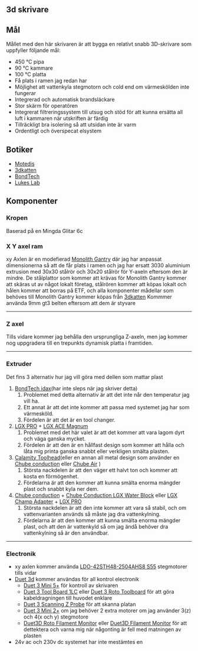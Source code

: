 ## 3d skrivare

## Mål

Mållet med den här skrivaren är att bygga en relativt snabb 3D-skrivare som uppfyller följande mål:

- 450 °C pipa
- 90 °C kammare
- 100 °C platta
- Få plats i ramen jag redan har
- Möjlighet att vattenkyla stegmotorn och cold end om värmeskölden inte fungerar
- Integrerad och automatisk brandsläckare
- Stor skärm för operatören
- Integrerat filtreringssystem till utsug och stöd för att kunna ersätta all luft i kammaren när utskriften är färdig
- Tillräckligt bra isolering så att utsidan inte är varm
- Ordentligt och överspecat elsystem

## Botiker

- [Motedis](https://www.motedis.se/se)
- [3dkatten](https://www.3dkatten.se/ "https://www.3dkatten.se")
- [BondTech](https://www.bondtech.se/)
- [Lukes Lab](https://www.lukeslabonline.com/)


## Komponenter

### Kropen

Baserad på en Mingda Glitar 6c

### X Y axel ram

xy Axlen är en modefierad [Monolith Gantry](https://github.com/CloakedWayne/Monolith_Gantry_V2-VT) där jag har anpassat dimensionerna så att de får plats i ramen och jag har ersatt 3030 aluminium extrusion med 30x30 stålrör och 30x20 stålrör för Y-axeln eftersom den är mindre. De stålplattor som kommer att krävas för Monolith Gantry kommer att skäras ut av något lokalt företag, stålrören kommer att köpas lokalt och hålen kommer att borras på ETF, och alla komponenter mådellar som behöves till Monolith Gantry kommer köpas från [3dkatten](https://www.3dkatten.se/ "https://www.3dkatten.se")
Kommmer använda 9mm gt3 belten eftersom att dem är styvare 

---

### Z axel

Tills vidare kommer jag behålla den ursprungliga Z-axeln, men jag kommer nog uppgradera till en trepunkts dynamisk platta i framtiden.

---

### Extruder

Det fins 3 alternativ hur jag vill göra med dellen som mattar plast

1. [BondTech idax](https://www.bondtech.se/indx-by-bondtech/)(har inte sleps när jag skriver detta)
   1. Problemet med detta alternativ är att det inte når den temperatur jag vill ha.
   2. Ett annat är att det inte kommer att passa med systemet jag har som värmesköld.
   3. Fördelen är att det är en tool changer.
2. [LGX PRO](https://www.bondtech.se/product/lgx-pro-large-gears-extruder/) + [LGX ACE Magnum](https://www.bondtech.se/product/lgx-ace-magnum-plus-hotend/)
   1. Problemet med det här valet är att det kommer att vara lagom dyrt och väga ganska mycket.
   2. Fördelen är att den är en hållfast design som kommer att hålla och låta mig printa ganska snabbt eller verkligen smälta plasten.
3. [Calamity Toolhead](https://www.lukeslabonline.com/products/calamity-toolhead-electronics-fans?pr_prod_strat=e5_desc&pr_rec_id=733d66568&pr_rec_pid=9254720569645&pr_ref_pid=9738161357101&pr_seq=uniform)(eller en annan all metal design som använder en [Chube conduction](https://www.lukeslabonline.com/products/chube-conduction) eller [Chube Air](https://www.lukeslabonline.com/products/chube-air) )
   1. Största nackdelen är att den väger ett halvt ton och kommer att kosta en förmögenhet.
   2. Fördelarna är att den kommer att kunna smälta enorma mängder plast och snabbt kyla ner dem.
4. [Chube conduction](https://www.lukeslabonline.com/products/chube-conductionhttps:/) + [Chube Conduction  LGX Water Block](https://www.lukeslabonline.com/products/chube-conduction-water-block) eller [LGX Champ Adapter](https://www.lukeslabonline.com/products/chube-lgx-champ?pr_prod_strat=e5_desc&pr_rec_id=590d7d986&pr_rec_pid=9569019363629&pr_ref_pid=9675655446829&pr_seq=uniform) + [LGX PRO](https://www.bondtech.se/product/lgx-pro-large-gears-extruder/)
   1. Största nackdelen är att den inte kommer att vara så stabil, och om vattenvarianten används så måste jag dra vattenkylning.
   2. Fördelarna är att den kommer att kunna smälta enorma mängder plast, och att den är vattenkyld så om jag ändå behöver dra vattenkylning så är den användbar.

---

### Electronik

- xy axlen kommer använda [LDO-42STH48-2504AHS8 S55](https://3dkatten.se/products/ldo-42sth48-2504ahs8-s55-1) stegmotorer tills vidar
- [Duet 3d](https://www.duet3d.com/) kommer användas för all kontrol electronik
  - [Duet 3 Mini 5+](https://www.duet3d.com/duet3mini5plus) för kontroll av skrivaren
  - [Duet 3 Tool Board 1LC](https://www.duet3d.com/duet3toolboard1lc) eller [Duet 3 Roto Toolboard](https://www.duet3d.com/Duet3RotoToolboard) för att göra kabeldragningen till huvodet enklare
  - [Duet 3 Scanning Z Probe](https://www.duet3d.com/Duet3ScanningZProbe) för att skanna platan
  - [Duet 3 Mini 2+](https://www.duet3d.com/duet3expansionmini2plus) om jag behöver 2 extra motorer om jag använder 3(z) och 4(x och y) stegmotore
  - [Duet3D Roto Filament Monitor](https://www.duet3d.com/rotofilamentmonitor) eller [Duet3D Filament Monitor](https://www.duet3d.com/filamentmonitor) för att dettektera och varna mig när någonting är fell med matningen av plasten
- 24v ac och 230v dc systemet har inte mestämtes en
